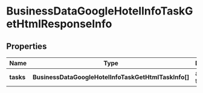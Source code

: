 # BusinessDataGoogleHotelInfoTaskGetHtmlResponseInfo

## Properties

| Name | Type | Description | Notes |
|------------ | ------------- | ------------- | -------------|
**tasks** | **BusinessDataGoogleHotelInfoTaskGetHtmlTaskInfo[]** | array of tasks |[optional]|